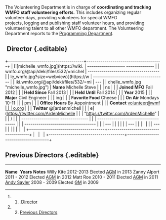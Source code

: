 The Volunteering Department is in charge of **coordinating and tracking
WMFO staff volunteering efforts**. This includes organizing regular
volunteer days, providing volunteers for special WMFO
projects, logging and publishing staff volunteer hours, and providing
volunteering talent to all other WMFO department. The Volunteering
Department reports to the [Programming
Department](https://wiki.wmfo.org/Executive_Board/Programming_Dept. "Programming Dept.").

 Director {.editable}
---------

+--------------------------------------+--------------------------------------+
| [![michelle\_wmfo.jpg](https://wiki. |   ------------------- -------------- |
| wmfo.org/@api/deki/files/532/=michel | ------------------------------------ |
| le_wmfo.jpg?size=webview)](https://w | ------------------------------------ |
| iki.wmfo.org/@api/deki/files/532/=mi | ---                                  |
| chelle_wmfo.jpg "michelle_wmfo.jpg") |   **Name**            Michelle Steve |
|                                      | ns                                   |
|                                      |   **Joined MFO**      Fall 2012      |
|                                      |   **Held Since**      Fall 2013      |
|                                      |   **Held Until**      Fall 2014      |
|                                      |   **Year**            2015           |
|                                      |   **Major**           Civil Engineer |
|                                      | ing                                  |
|                                      |   **Favorite Food**   Cheese         |
|                                      |   **On Air**          Mondays 10-11  |
|                                      | pm                                   |
|                                      |   **Office Hours**    By Appointment |
|                                      |   **Contact**         [volunteer@wmf |
|                                      | o.org](mailto:volunteer@wmfo.org "ma |
|                                      | ilto:volunteer@wmfo.org")            |
|                                      |   **Twitter**         @[ardenmichell |
|                                      | e](https://twitter.com/ArdenMichelle |
|                                      |  "https://twitter.com/ArdenMichelle" |
|                                      | )                                    |
|                                      |   ------------------- -------------- |
|                                      | ------------------------------------ |
|                                      | ------------------------------------ |
|                                      | ---                                  |
|                                      |                                      |
|                                      |   ---                                |
|                                      |                                      |
|                                      |   ---                                |
|                                      |                                      |
|                                      |                                      |
+--------------------------------------+--------------------------------------+
|                                      |                                      |
+--------------------------------------+--------------------------------------+

Previous Directors {.editable}
------------------

  ------------------------------------------------------------------------ ------------- ----------------------------------------------------------------------------------------------------------------
  **Name**                                                                  **Years**    **Notes**
  Willy Kite                                                               2012-2013     Elected [AGM](https://wiki.wmfo.org/Executive_Board/GM's_Office/Asst._GM's_Office "Asst. GM's Office") in 2013
  Zanny Alport                                                             2011 - 2012   Elected [AGM](https://wiki.wmfo.org/Executive_Board/GM's_Office/Asst._GM's_Office "Asst. GM's Office") in 2012
  Matt Roe                                                                 2010 - 2011   Elected [AGM](https://wiki.wmfo.org/Executive_Board/GM's_Office/Asst._GM's_Office "Asst. GM's Office") in 2011
  [Andy Sayler](https://wiki.wmfo.org/User:AndySayler "User:AndySayler")   2008 - 2009   Elected [GM](https://wiki.wmfo.org/Executive_Board/GM's_Office "Executive Board/General Manager") in 2009
  ------------------------------------------------------------------------ ------------- ----------------------------------------------------------------------------------------------------------------

1.  1. [ Director](#Director)
2.  2. [Previous Directors](#Previous_Directors)


